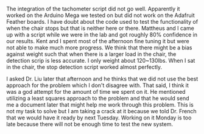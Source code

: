 The integration of the tachometer script did not go well. Apparently it worked on the Arduino Mega we tested on but did not work on the Adafruit Feather boards. I have doubt about the code used to test the functionality of when the chair stops but that is neither here or there. Mattheus and I came up with a script while we were in the lab and got roughly 80% confidence in our results. Kent and I spent most of the afternoon fine tuning it but were not able to make much more progress. We think that there might be a bias against weight such that when there is a larger load in the chair, the detection scrip is less accurate. I only weight about 120~130lbs. When I sat in the chair, the stop detection script worked almost perfectly. 

I asked Dr. Liu later that afternoon and he thinks that we did not use the best approach for the problem which I don't disagree with. That said, I think it was a god attempt for the amount of time we spent on it. He mentioned utilizing a least squares approach to the problem and that he would send me a document later that might help me work through this problem. This is not my task to solve but I am taking a crack at it because we told Dr. French that we would have it ready by next Tuesday.              Working on it Monday is too late because there will not be enough time to test the new system. 